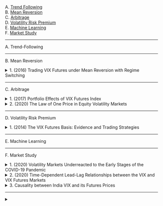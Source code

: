 A. [Trend Following](#A)<br>
B. [Mean Reversion](#B)<br>
C. [Arbitrage](#C)<br>
D. [Volatility Risk Premium](#D)<br>
E. [Machine Learning](#E)<br>
F. [Market Study](#F)<br>

---

<a name="A"></a>
A. Trend-Following

<!-- #region Trend Following -->
<!-- #endregion -->

---

<a name="B"></a>
B. Mean Reversion


<!-- #region Mean Reversion -->

<!-- #region B1 -->

<details>
<summary>1. (2016) Trading VIX Futures under Mean Reversion with Regime Switching</summary><br>

本研究探討了一種基於**均值回歸與狀態轉換（Regime Switching）**的最優VIX期貨交易策略。透過**Cox-Ingersoll-Ross（CIR）模型**並引入狀態轉換機制，我們建立了一個數學框架來分析投資者的最佳進場與退場時機。這涉及到求解**變分不等式（Variational Inequalities）**系統，以確定最佳交易邊界。

研究的核心內容包括：
1. **交易策略建模**：VIX 被建模為隨市場狀態變動的均值回歸過程，投資者可選擇**做多-平倉（long-short）或做空-平倉（short-long）**兩種交易策略。
2. **最優時機決策**：投資者在不同市場狀態下選擇進場、持倉或離場的最優決策，該決策受交易成本與市場狀態轉換影響。
3. **數值求解方法**：我們使用**投影逐次超鬆弛法（PSOR）**與Crank-Nicolson差分格式來求解最優停止問題，從而獲得最優交易邊界。
4. **交易邊界與市場狀態的影響**：研究發現，交易成本的存在會擴大投資者的等待區間（即更傾向於等待更好的價格）；此外，市場狀態的轉變會顯著影響交易策略，投資者應根據市場環境調整其進場與退場時機。

研究結果表明，在允許市場狀態轉換的情況下，投資者應**延遲進場，以獲取更優的交易機會**，相較於預先決定的單一做多或做空策略更具優勢。此外，本方法亦可應用於其他衍生性金融產品的最優交易決策，如**掉期（swaps）或期權（options）**。

[[中文]](chn/[01]Mean_Reversion_Regime_Switching.md) [[英文]](eng/[01]1605.07945v2.pdf)
</details>

<!-- #endregion -->

<!-- #endregion -->

---

<a name="C"></a>
C. Arbitrage

<!-- #region Arbitrage -->
<!-- #region C1 -->

<details>
<summary>1. (2017) Portfolio Effects of VIX Futures Index</summary><br>

本研究探討 **VIX 期貨指數** 作為**對沖工具**與**安全港資產**的有效性，分析其與 **S&P 500 指數** 之間的動態關係。研究涵蓋 **2006 年 1 月至 2016 年 7 月**，並採用 **GARCH 動態條件相關（DCC-GARCH）模型** 來檢測 VIX 期貨的避險特性。此外，我們通過回歸分析檢測 VIX 期貨在**極端市場波動**（股市下跌 10%、5%、1%）與**重大市場危機**（2008 年全球金融危機、2011 年美國信用評級下調、2016 年英國脫歐）期間的表現。

**研究結果顯示**：
1. **避險功能（Hedging）**：短期 VIX 期貨（STVIX）與中期 VIX 期貨（MTVIX）皆與 S&P 500 指數顯著負相關，證明其避險效果，中期 VIX 期貨表現更穩定。
2. **安全港特性（Safe Haven）**：VIX 期貨在股市極端下跌（10% 和 1% 分位數）時表現為**強安全港**，但在 5% 分位數時避險效果較弱。
3. **市場危機期間表現**：在**2008 年金融危機、2011 年信用評級下調與 2016 年英國脫歐**等事件期間，VIX 期貨表現為**強安全港資產**，且中期 VIX 期貨的避險效果優於短期 VIX 期貨。
4. **投資組合影響**：短期 VIX 期貨可能降低投資組合的長期回報，而中期 VIX 期貨對投資組合的影響較為中性，顯示較高的風險調整後回報（Sharpe Ratio）。

**結論**：本研究證明 VIX 期貨具有穩定的避險功能，特別是在市場動盪期間可作為**安全港資產**。然而，**長期持有 VIX 期貨可能產生負回報**，投資者應透過**動態交易策略**來優化投資組合配置，避免單純的「買入並持有」策略。

[[中文]](chn/[03]Portfolio_Effects_VIX.md) [[英文]](eng/[03]Portfolio_Effects_of_VIX_Futures_Index.pdf)
</details>

<!-- #endregion -->

<!-- #region C2 -->

<details>
<summary>2. (2020) The Law of One Price in Equity Volatility Markets</summary><br>

本研究探討股權波動率市場中 **單一價格法則（Law of One Price）** 的違反現象。雖然 VIX 期貨價格理論上應受無套利限制，但實證結果顯示其價格經常顯著偏離由標普 500 指數期權隱含的上限。這種偏差在市場壓力時期（如金融危機或市場大幅波動時）尤為明顯。

研究發現，這些價格偏差不僅代表靜態套利機會，且具有 **顯著的回報預測能力** 。基於價格偏差構建的 **相對價值交易策略** ，即在期貨價格高於上限時做空、低於下限時做多，能夠獲得高 Sharpe 比率並實現經濟上顯著的超額回報。

進一步分析顯示， **系統性風險與市場需求壓力** 對套利偏差有重要影響。當市場風險上升時，VIX 期貨價格對風險變動的反應小於標普 500 指數期權價格，導致套利偏差縮小。此外，來自散戶與對沖基金的需求壓力（如 VIX 交易所交易產品的影響）亦可能推動 VIX 期貨價格偏離其理論價值。

本研究的結果表明，VIX 期貨與標普 500 指數期權市場之間的套利違規現象廣泛且持續存在，這對投資者和政策制定者在解讀市場風險指標時提出了挑戰，並突顯了市場摩擦對資產定價的影響。

[[中文]](chn/[05]law_price_in_equity_volatility.md) [[英文]](eng/[05]sr953.pdf)
</details>

<!-- #endregion -->


---

<a name="D"></a>
D. Volatility Risk Premium

<!-- #region Volatility Risk Premium -->

<!-- #region D1 -->

<details>
<summary>1. (2014) The VIX Futures Basis: Evidence and Trading Strategies</summary><br>

1. **基差無法有效預測 VIX 指數變動**  
2. **基差可用於預測 VIX 期貨回報**  
3. **基於基差的交易策略可獲利**  
4. **市場風險對沖與風險管理措施的影響**  

VIX 期貨基差主要反映 **波動率風險溢價（volatility risk premium）**，而非 VIX 指數的均值回歸特性。  
透過適當的交易策略與對沖，投資者可有效捕捉這一風險溢價，獲得穩健回報。本研究提供了新的實證證據，支持基於 VIX 期貨基差的套利策略。

[[中文]](chn/[04]VIX_Basis_Evidence_Tradin.md) [[英文]](eng/[04]The%20VIX%20Futures%20Basis_%20Evidence%20and%20Trading%20Strategies.pdf)
</details>

<!-- #endregion -->

<!-- #endregion -->

---

<a name="E"></a>
E. Machine Learning

<!-- #region Machine Learning -->
<!-- #endregion -->

---

<a name="F"></a>
F. Market Study

<!-- #region Market Study -->

<!-- #region F1 -->
<details>
<summary>1. (2020) Volatility Markets Underreacted to the Early Stages of the COVID-19 Pandemic</summary><br>

本研究探討 2020 年 COVID-19 疫情爆發初期，市場對風險的反應是否符合標準資產定價模型的預期。研究發現，VIX 期貨市場在疫情初期對不斷上升的風險反應不足，呈現「低溢價反應」現象。

這項研究為投資者提供了對市場非理性反應的深刻見解，並強調在極端市場條件下，利用 VIX 溢價異常信號進行交易的潛在獲利機會。

[[中文]](chn/[02]VIX_Underreacted_COVID-19.md) [[英文]](eng/[02]raaa010.pdf)
</details>

<!-- #endregion -->

<!-- #region F2 -->
<details>
<summary>2. (2020) Time-Dependent Lead-Lag Relationships between the VIX and VIX Futures Markets</summary><br>

本研究利用**對稱熱最優路徑方法（Symmetric Thermal Optimal Path, TOPS）**，探討**VIX（波動率指數）與 VIX 期貨市場**之間的動態交互模式。研究發現：

1. 在最初幾年，尤其是在**VIX 期權推出之前**，VIX 指數對 VIX 期貨的影響較為顯著，顯示出 VIX 主導 VIX 期貨市場的情況。
2. 通過 TOPS 方法分析的領先-滯後關係顯示，VIX 與 VIX 期貨之間的關係並非固定不變，而是呈現**交替變化的模式**，而非單向的市場主導關係。
3. **VIX 期貨市場在價格發現中的作用隨時間增強**，特別是在**VIX 交易所交易產品（ETPs）推出後**，VIX 期貨市場變得更加重要。

本研究的發現對於理解 VIX 及其衍生產品在價格發現過程中的角色具有重要意義。

[[中文]](chn/[06]Time_Lead-Lag_VIX.md) [[英文]](eng/[06]1910.13729v1.pdf)
</details>
<!-- #endregion -->

<!-- #endregion -->

<!-- #region F3 -->
<details>
<summary>3. Causality between India VIX and its Futures Prices</summary><br>

印度波動率指數 (India VIX) 是基於 NIFTY 指數期權價格計算的波動率指數，用於反映市場參與者對未來短期市場波動的預期。隨著 VIX 期貨的推出，投資者可以利用該工具來進行投資組合的多樣化，或直接在期貨市場上進行波動率交易。因此，VIX 現貨市場與 VIX 期貨市場之間的關係成為市場參與者關注的焦點，他們希望了解 VIX 期貨市場是否能夠領先於 VIX 現貨市場，或者兩者之間是否存在互動關係。

本研究對 **2014 年 2 月 26 日至 2016 年 3 月 31 日** 的數據進行了線性因果關係檢驗，以探討 India VIX 和 India VIX 期貨市場的關聯性。研究結果表明，**India VIX 和其期貨價格之間存在雙向因果關係** (bidirectional causality)，即現貨市場與期貨市場會同時對新資訊做出反應。這一發現對於投資者在交易和投資決策方面具有實用價值，也可為監管機構在設計和改進金融工具時提供參考。 

[[中文]](chn/[07]Causality_India_VIX.md) [[英文]](eng/[07]Causality_India_VIX.pdf)
</details>
<!-- #endregion -->

---

<!-- #region X0 -->
<details>
<summary></summary><br>

[[中文]](chn) [[英文]](eng)
</details>
<!-- #endregion -->
